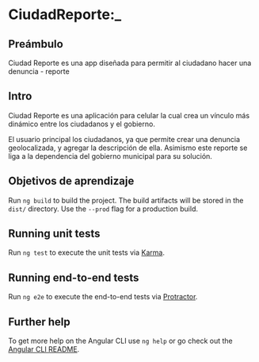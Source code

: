 # CiudadReporte:_

## Preámbulo

Ciudad Reporte es una app diseñada para permitir al ciudadano hacer una denuncia - reporte 

## Intro
Ciudad Reporte es una aplicación para celular la cual crea un vínculo más dinámico entre los ciudadanos y el gobierno.


El usuario principal los ciudadanos, ya que permite crear una denuncia geolocalizada, y agregar la descripción de ella. Asimismo este reporte se liga a la dependencia del gobierno municipal para su solución.


## Objetivos de aprendizaje



Run `ng build` to build the project. The build artifacts will be stored in the `dist/` directory. Use the `--prod` flag for a production build.

## Running unit tests

Run `ng test` to execute the unit tests via [Karma](https://karma-runner.github.io).

## Running end-to-end tests

Run `ng e2e` to execute the end-to-end tests via [Protractor](http://www.protractortest.org/).

## Further help

To get more help on the Angular CLI use `ng help` or go check out the [Angular CLI README](https://github.com/angular/angular-cli/blob/master/README.md).
